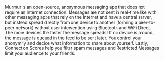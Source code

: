 Murmur is an open-source, anonymous messaging app that does not require an Internet connection. Messages are not sent in real-time like with other messaging apps that rely on the Internet and have a central server, but instead spread directly from one device to another (forming a peer-to-peer network) without user intervention using Bluetooth and WiFi Direct. The more devices the faster the message spreads! If no device is around, the message is queued in the feed to be sent later. You control your anonymity and decide what information to share about yourself. Lastly, Connection Scores help you filter spam messages and Restricted Messages limit your audience to your friends.
